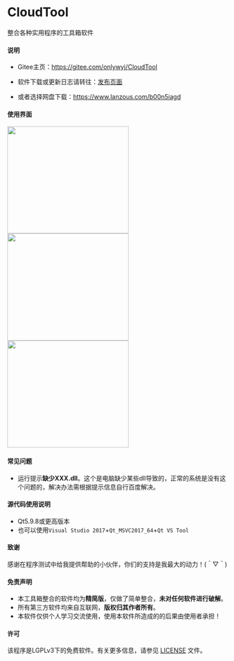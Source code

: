 # CloudTool

整合各种实用程序的工具箱软件

#### 说明

 * Gitee主页：https://gitee.com/onlywyj/CloudTool

 * 软件下载或更新日志请转往：[发布页面](https://github.com/onlywyj/CloudTool/releases)

 * 或者选择网盘下载：https://www.lanzous.com/b00n5iagd

#### 使用界面

<img width="276" height="244" src="https://raw.githubusercontent.com/onlywyj/CloudTool/master/README_image/CloudTool.png"/>   <img width="276" height="244" src="https://raw.githubusercontent.com/onlywyj/CloudTool/master/README_image/CloudTool2.png"/>   <img width="276" height="244" src="https://raw.githubusercontent.com/onlywyj/CloudTool/master/README_image/CloudTool3.png"/>

#### 常见问题

 * 运行提示**缺少XXX.dll**。这个是电脑缺少某些dll导致的，正常的系统是没有这个问题的，解决办法需根据提示信息自行百度解决。
 
#### 源代码使用说明

 * Qt5.9.8或更高版本
 * 也可以使用`Visual Studio 2017`+`Qt_MSVC2017_64`+`Qt VS Tool`
 
#### 致谢

感谢在程序测试中给我提供帮助的小伙伴，你们的支持是我最大的动力！(＾▽＾)

#### 免责声明

  * 本工具箱整合的软件均为**精简版**，仅做了简单整合，**未对任何软件进行破解**。
  * 所有第三方软件均来自互联网，**版权归其作者所有**。
  * 本软件仅供个人学习交流使用，使用本软件所造成的的后果由使用者承担！

#### 许可

该程序是LGPLv3下的免费软件。有关更多信息，请参见 [LICENSE](https://github.com/onlywyj/CloudTool/blob/master/LICENSE) 文件。
